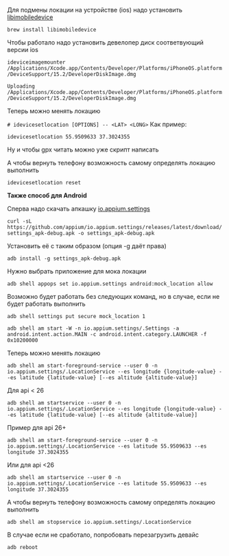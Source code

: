 Для подмены локации на устройстве (ios) надо установить [libimobiledevice](https://github.com/libimobiledevice/libimobiledevice)

```brew install libimobiledevice```

Чтобы работало надо установить девелопер диск соответвующий версии ios

```ideviceimagemounter /Applications/Xcode.app/Contents/Developer/Platforms/iPhoneOS.platform/DeviceSupport/15.2/DeveloperDiskImage.dmg```

```Uploading /Applications/Xcode.app/Contents/Developer/Platforms/iPhoneOS.platform/DeviceSupport/15.2/DeveloperDiskImage.dmg```

Теперь можно менять локацию

```# idevicesetlocation [OPTIONS] -- <LAT> <LONG>```
Как пример:

```idevicesetlocation 55.9509633 37.3024355```

Ну и чтобы gpx читать можно уже скрипт написать

А чтобы вернуть телефону возможность самому определять локацию выполнить

```idevicesetlocation reset```

**Также способ для Android**

Сперва надо скачать апкашку [io.appium.settings](https://github.com/appium/io.appium.settings)

```curl -sL https://github.com/appium/io.appium.settings/releases/latest/download/settings_apk-debug.apk -o settings_apk-debug.apk```

Установить её с таким образом (опция -g даёт права)

```adb install -g settings_apk-debug.apk```

Нужно выбрать приложение для мока локации

```adb shell appops set io.appium.settings android:mock_location allow```

Возможно будет работать без следующих команд, но в случае, если не будет работать выполнить

```adb shell settings put secure mock_location 1```

```adb shell am start -W -n io.appium.settings/.Settings -a android.intent.action.MAIN -c android.intent.category.LAUNCHER -f 0x10200000```

Теперь можно менять локацию

```adb shell am start-foreground-service --user 0 -n io.appium.settings/.LocationService --es longitude {longitude-value} --es latitude {latitude-value} [--es altitude {altitude-value}]```

Для api &lt; 26

```adb shell am startservice --user 0 -n io.appium.settings/.LocationService --es longitude {longitude-value} --es latitude {latitude-value} [--es altitude {altitude-value}]```

Пример для api 26+

```adb shell am start-foreground-service --user 0 -n io.appium.settings/.LocationService --es latitude 55.9509633 --es longitude 37.3024355```

Или для api <26

```adb shell am startservice --user 0 -n io.appium.settings/.LocationService --es latitude 55.9509633 --es longitude 37.3024355```

А чтобы вернуть телефону возможность самому определять локацию выполнить

```adb shell am stopservice io.appium.settings/.LocationService```

В случае если не сработало, попробовать перезагрузить девайс

```adb reboot```

